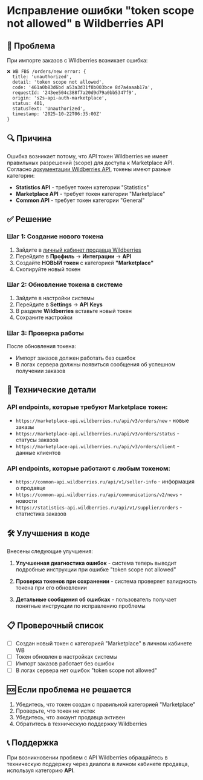 # Исправление ошибки "token scope not allowed" в Wildberries API

## 🚨 Проблема

При импорте заказов с Wildberries возникает ошибка:
```
❌ WB FBS /orders/new error: {
  title: 'unauthorized',
  detail: 'token scope not allowed',
  code: '461a0b83d6bd a53a3d31f8b003bce 8d7a4aaab17a',
  requestId: '243ee504c388f7a20d9d79a0bb5347f9',
  origin: 's2s-api-auth-marketplace',
  status: 401,
  statusText: 'Unauthorized',
  timestamp: '2025-10-22T06:35:00Z'
}
```

## 🔍 Причина

Ошибка возникает потому, что API токен Wildberries не имеет правильных разрешений (scope) для доступа к Marketplace API. Согласно [документации Wildberries API](https://dev.wildberries.ru/openapi/api-information), токены имеют разные категории:

- **Statistics API** - требует токен категории "Statistics"
- **Marketplace API** - требует токен категории "Marketplace" 
- **Common API** - требует токен категории "General"

## ✅ Решение

### Шаг 1: Создание нового токена

1. Зайдите в [личный кабинет продавца Wildberries](https://seller.wildberries.ru/)
2. Перейдите в **Профиль** → **Интеграции** → **API**
3. Создайте **НОВЫЙ токен** с категорией **"Marketplace"**
4. Скопируйте новый токен

### Шаг 2: Обновление токена в системе

1. Зайдите в настройки системы
2. Перейдите в **Settings** → **API Keys**
3. В разделе **Wildberries** вставьте новый токен
4. Сохраните настройки

### Шаг 3: Проверка работы

После обновления токена:
- Импорт заказов должен работать без ошибок
- В логах сервера должны появиться сообщения об успешном получении заказов

## 🔧 Технические детали

### API endpoints, которые требуют Marketplace токен:
- `https://marketplace-api.wildberries.ru/api/v3/orders/new` - новые заказы
- `https://marketplace-api.wildberries.ru/api/v3/orders/status` - статусы заказов
- `https://marketplace-api.wildberries.ru/api/v3/orders/client` - данные клиентов

### API endpoints, которые работают с любым токеном:
- `https://common-api.wildberries.ru/api/v1/seller-info` - информация о продавце
- `https://common-api.wildberries.ru/api/communications/v2/news` - новости
- `https://statistics-api.wildberries.ru/api/v1/supplier/orders` - статистика заказов

## 🛠️ Улучшения в коде

Внесены следующие улучшения:

1. **Улучшенная диагностика ошибок** - система теперь выводит подробные инструкции при ошибке "token scope not allowed"

2. **Проверка токенов при сохранении** - система проверяет валидность токена при его обновлении

3. **Детальные сообщения об ошибках** - пользователь получает понятные инструкции по исправлению проблемы

## 📋 Проверочный список

- [ ] Создан новый токен с категорией "Marketplace" в личном кабинете WB
- [ ] Токен обновлен в настройках системы
- [ ] Импорт заказов работает без ошибок
- [ ] В логах сервера нет ошибок "token scope not allowed"

## 🆘 Если проблема не решается

1. Убедитесь, что токен создан с правильной категорией "Marketplace"
2. Проверьте, что токен не истек
3. Убедитесь, что аккаунт продавца активен
4. Обратитесь в техническую поддержку Wildberries

## 📞 Поддержка

При возникновении проблем с API Wildberries обращайтесь в техническую поддержку через диалоги в личном кабинете продавца, используя категорию **API**.


